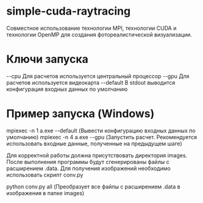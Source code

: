 # simple-cuda-raytracing

Совместное использование технологии MPI, технологии CUDA и технологии OpenMP для создания фотореалистической визуализации.

# Ключи запуска

--cpu Для расчетов используется центральный процессор
--gpu Для расчетов используется видеокарта
--default В stdout выводится конфигурация входных данных по умолчанию

# Пример запуска (Windows)

mpiexec -n 1 a.exe --default (Вывести конфигурацию входных данных по умолчанию)
mpiexec -n 4 a.exe --gpu (Запустить расчет. Рекомендуется использовать входные данные, полученные на предыдущем шаге)

Для корректной работы должна присутствовать директория images. После выполнения программы будут сгенерированы файлы с расширением .data.
Для получения изображений необходимо использовать скрипт conv.py

python conv.py all (Преобразует все файлы с расширением .data в изображения в папке images)
